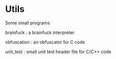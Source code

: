 # Utils

Some small programs

brainfuck : a brainfuck interpreter

obfuscation : an obfuscator for C code

unit_test : small unit test header file for C/C++ code
